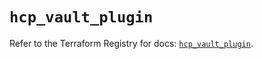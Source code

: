 # `hcp_vault_plugin`

Refer to the Terraform Registry for docs: [`hcp_vault_plugin`](https://registry.terraform.io/providers/hashicorp/hcp/0.109.0/docs/resources/vault_plugin).
